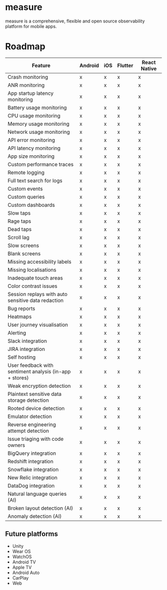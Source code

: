 # measure
measure is a comprehensive, flexible and open source observability platform for mobile apps.

# Roadmap

| Feature  | Android | iOS  | Flutter | React Native
| ------------- | ------------- | ------------- | ------------- | ------------- |
| Crash monitoring  | x  | x  | x  | x  |
| ANR monitoring  | x  | x  | x  | x  |
| App startup latency monitoring  | x  | x  | x  | x  |
| Battery usage monitoring  | x  | x  | x  | x  |
| CPU usage monitoring  | x  | x  | x  | x  |
| Memory usage monitoring  | x  | x  | x  | x  |
| Network usage monitoring  | x  | x  | x  | x  |
| API error monitoring  | x  | x  | x  | x  |
| API latency monitoring  | x  | x  | x  | x  |
| App size monitoring  | x  | x  | x  | x  |
| Custom performance traces | x  | x  | x  | x  |
| Remote logging  | x  | x  | x  | x  |
| Full text search for logs  | x  | x  | x  | x  |
| Custom events  | x  | x  | x  | x  |
| Custom queries  | x  | x  | x  | x  |
| Custom dashboards  | x  | x  | x  | x  |
| Slow taps  | x  | x  | x  | x  |
| Rage taps  | x  | x  | x  | x  |
| Dead taps  | x  | x  | x  | x  |
| Scroll lag  | x  | x  | x  | x  |
| Slow screens  | x  | x  | x  | x  |
| Blank screens | x  | x  | x  | x  |
| Missing accessibility labels | x  | x  | x  | x  |
| Missing localisations | x  | x  | x  | x  |
| Inadequate touch areas | x  | x  | x  | x  |
| Color contrast issues | x  | x  | x  | x  |
| Session replays with auto sensitive data redaction | x  | x  | x  | x  |
| Bug reports | x  | x  | x  | x  |
| Heatmaps  | x  | x  | x  | x  |
| User journey visualisation  | x  | x  | x  | x  |
| Alerting  | x  | x  | x  | x  |
| Slack integration  | x  | x  | x  | x  |
| JIRA integration  | x  | x  | x  | x  |
| Self hosting  | x  | x  | x  | x  |
| User feedback with sentiment analysis (in-app + stores) | x  | x  | x  | x  |
| Weak encryption detection  | x  | x  | x  | x  |
| Plaintext sensitive data storage detection  | x  | x  | x  | x  |
| Rooted device detection  | x  | x  | x  | x  |
| Emulator detection  | x  | x  | x  | x  |
| Reverse engineering attempt detection  | x  | x  | x  | x  |
| Issue triaging with code owners  | x  | x  | x  | x  |
| BigQuery integration  | x  | x  | x  | x  |
| Redshift integration  | x  | x  | x  | x  |
| Snowflake integration  | x  | x  | x  | x  |
| New Relic integration  | x  | x  | x  | x  |
| DataDog integration  | x  | x  | x  | x  |
| Natural language queries (AI) | x  | x  | x  | x  |
| Broken layout detection (AI) | x  | x  | x  | x  |
| Anomaly detection (AI) | x  | x  | x  | x  |


## Future platforms
- Unity
- Wear OS
- WatchOS
- Android TV
- Apple TV
- Android Auto
- CarPlay
- Web





